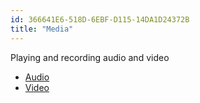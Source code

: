 ```yaml
---
id: 366641E6-518D-6EBF-D115-14DA1D24372B
title: "Media"
---
```


Playing and recording audio and video

-  [Audio](/Recipes/android/media/audio)
-  [Video](/Recipes/android/media/video)
